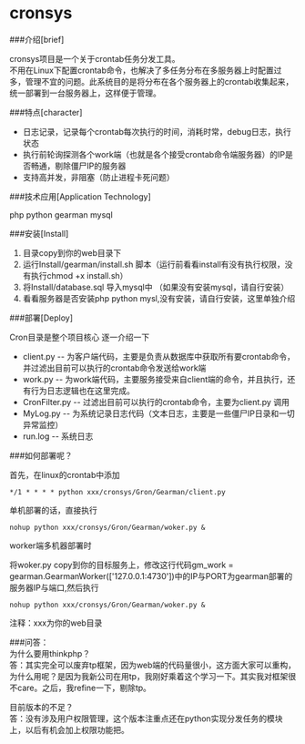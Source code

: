 # cronsys

###介绍[brief]

cronsys项目是一个关于crontab任务分发工具。<br/>
不用在Linux下配置crontab命令，也解决了多任务分布在多服务器上时配置过多，管理不宜的问题。此系统目的是将分布在各个服务器上的crontab收集起来，统一部署到一台服务器上，这样便于管理。

###特点[character]

 - 日志记录，记录每个crontab每次执行的时间，消耗时常，debug日志，执行状态
 - 执行前轮询探测各个work端（也就是各个接受crontab命令端服务器）的IP是否畅通，剔除僵尸IP的服务器
 - 支持高并发，非阻塞（防止进程卡死问题）

###技术应用[Application Technology]

php python gearman mysql

###安装[Install]

 1. 目录copy到你的web目录下
 2. 运行Install/gearman/install.sh 脚本（运行前看看install有没有执行权限，没有执行chmod +x install.sh）
 3. 将Install/database.sql 导入mysql中 （如果没有安装mysql，请自行安装）
 4. 看看服务器是否安装php python mysl,没有安装，请自行安装，这里单独介绍

###部署[Deploy]

Cron目录是整个项目核心
逐一介绍一下

 - client.py --
   为客户端代码，主要是负责从数据库中获取所有要crontab命令，并过滤出目前可以执行的crontab命令发送给work端
 - work.py -- 为work端代码，主要服务接受来自client端的命令，并且执行，还有行为日志逻辑也在这里完成。
 - CronFilter.py -- 过滤出目前可以执行的crontab命令，主要为client.py 调用
 - MyLog.py -- 为系统记录日志代码（文本日志，主要是一些僵尸IP日录和一切异常监控）
 - run.log -- 系统日志

###如何部署呢？

首先，在linux的crontab中添加

```
*/1 * * * * python xxx/cronsys/Gron/Gearman/client.py
```

单机部署的话，直接执行

```
nohup python xxx/cronsys/Gron/Gearman/woker.py &
```
worker端多机器部署时 <br/>

将woker.py copy到你的目标服务上，修改这行代码gm_work = gearman.GearmanWorker(['127.0.0.1:4730'])中的IP与PORT为gearman部署的服务器IP与端口,然后执行

```
nohup python xxx/cronsys/Gron/Gearman/woker.py &
```

注释：xxx为你的web目录


###问答：<br/>
为什么要用thinkphp？<br/>
答：其实完全可以废弃tp框架，因为web端的代码量很小，这方面大家可以重构，为什么用呢？是因为我新公司在用tp，我刚好乘着这个学习一下。其实我对框架很不care。之后，我refine一下，剔除tp。

目前版本的不足？<br/>
答：没有涉及用户权限管理，这个版本注重点还在python实现分发任务的模块上，以后有机会加上权限功能把。

